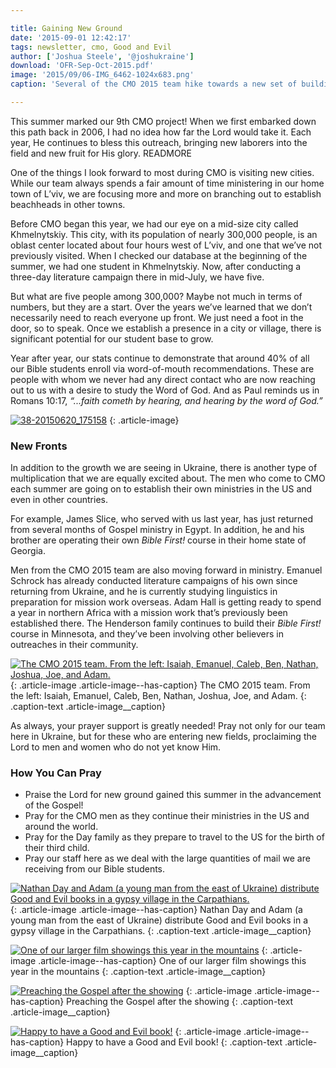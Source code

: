 ```yaml
---

title: Gaining New Ground
date: '2015-09-01 12:42:17'
tags: newsletter, cmo, Good and Evil
author: ['Joshua Steele', '@joshukraine']
download: 'OFR-Sep-Oct-2015.pdf'
image: '2015/09/06-IMG_6462-1024x683.png'
caption: 'Several of the CMO 2015 team hike towards a new set of buildings during a literature campaign.'

---
```


This summer marked our 9th CMO project! When we first embarked down this path back in 2006, I had no idea how far the Lord would take it. Each year, He continues to bless this outreach, bringing new laborers into the field and new fruit for His glory. READMORE

One of the things I look forward to most during CMO is visiting new cities. While our team always spends a fair amount of time ministering in our home town of L’viv, we are focusing more and more on branching out to establish beachheads in other towns.

Before CMO began this year, we had our eye on a mid-size city called Khmelnytskiy. This city, with its population of nearly 300,000 people, is an oblast center located about four hours west of L’viv, and one that we’ve not previously visited. When I checked our database at the beginning of the summer, we had one student in Khmelnytskiy. Now, after conducting a three-day literature campaign there in mid-July, we have five.

But what are five people among 300,000? Maybe not much in terms of numbers, but they are a start. Over the years we’ve learned that we don’t necessarily need to reach everyone up front. We just need a foot in the door, so to speak. Once we establish a presence in a city or village, there is significant potential for our student base to grow.

Year after year, our stats continue to demonstrate that around 40% of all our Bible students enroll via word-of-mouth recommendations. These are people with whom we never had any direct contact who are now reaching out to us with a desire to study the Word of God. And as Paul reminds us in Romans 10:17, *“...faith cometh by hearing, and hearing by the word of God.”*

<a href="https://s3.amazonaws.com/images.ofreport.com/2015/09/38-20150620_175158.png"><img class="aligncenter size-medium wp-image-2004" src="https://s3.amazonaws.com/images.ofreport.com/2015/09/38-20150620_175158-1000x288.png" alt="38-20150620_175158" /></a>
{: .article-image}

### New Fronts

In addition to the growth we are seeing in Ukraine, there is another type of multiplication that we are equally excited about. The men who come to CMO each summer are going on to establish their own ministries in the US and even in other countries.

For example, James Slice, who served with us last year, has just returned from several months of Gospel ministry in Egypt. In addition, he and his brother are operating their own *Bible First!* course in their home state of Georgia.

Men from the CMO 2015 team are also moving forward in ministry. Emanuel Schrock has already conducted literature campaigns of his own since returning from Ukraine, and he is currently studying linguistics in preparation for mission work overseas. Adam Hall is getting ready to spend a year in northern Africa with a mission work that’s previously been established there. The Henderson family continues to build their *Bible First!* course in Minnesota, and they’ve been involving other believers in outreaches in their community.

<a href="https://s3.amazonaws.com/images.ofreport.com/2015/09/36-CMO2015-Team-Photo.png"><img class="size-medium wp-image-2003" src="https://s3.amazonaws.com/images.ofreport.com/2015/09/36-CMO2015-Team-Photo-450x274.png" alt="The CMO 2015 team. From the left: Isaiah, Emanuel, Caleb, Ben, Nathan, Joshua, Joe, and Adam." /></a>
{: .article-image .article-image--has-caption}
The CMO 2015 team. From the left: Isaiah, Emanuel, Caleb, Ben, Nathan, Joshua, Joe, and Adam.
{: .caption-text .article-image__caption}

As always, your prayer support is greatly needed! Pray not only for our team here in Ukraine, but for these who are entering new fields, proclaiming the Lord to men and women who do not yet know Him.

### How You Can Pray

* Praise the Lord for new ground gained this summer in the advancement of the Gospel!
* Pray for the CMO men as they continue their ministries in the US and around the world.
* Pray for the Day family as they prepare to travel to the US for the birth of their third child.
* Pray our staff here as we deal with the large quantities of mail we are receiving from our Bible students.

<a href="https://s3.amazonaws.com/images.ofreport.com/2015/09/31-IMG_2016.png"><img class="size-medium wp-image-2002" src="https://s3.amazonaws.com/images.ofreport.com/2015/09/31-IMG_2016-450x300.png" alt="Nathan Day and Adam (a young man from the east of Ukraine) distribute Good and Evil books in a gypsy village in the Carpathians." /></a>
{: .article-image .article-image--has-caption}
Nathan Day and Adam (a young man from the east of Ukraine) distribute Good and Evil books in a gypsy village in the Carpathians.
{: .caption-text .article-image__caption}

<a href="https://s3.amazonaws.com/images.ofreport.com/2015/09/22-IMG_1321.png"><img class="size-medium wp-image-2000" src="https://s3.amazonaws.com/images.ofreport.com/2015/09/22-IMG_1321-450x300.png" alt="One of our larger film showings this year in the mountains" /></a>
{: .article-image .article-image--has-caption}
One of our larger film showings this year in the mountains
{: .caption-text .article-image__caption}

<a href="https://s3.amazonaws.com/images.ofreport.com/2015/09/25-CMO-Week-4-128.png"><img class="size-medium wp-image-2001" src="https://s3.amazonaws.com/images.ofreport.com/2015/09/25-CMO-Week-4-128-450x300.png" alt="Preaching the Gospel after the showing" /></a>
{: .article-image .article-image--has-caption}
Preaching the Gospel after the showing
{: .caption-text .article-image__caption}

<a href="https://s3.amazonaws.com/images.ofreport.com/2015/09/54-CMO-Wk-1-Mango-547.png"><img class="size-medium wp-image-2005" src="https://s3.amazonaws.com/images.ofreport.com/2015/09/54-CMO-Wk-1-Mango-547-450x338.png" alt="Happy to have a Good and Evil book!" /></a>
{: .article-image .article-image--has-caption}
Happy to have a Good and Evil book!
{: .caption-text .article-image__caption}
